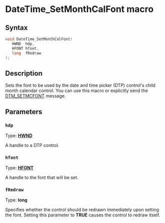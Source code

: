 # DateTime_SetMonthCalFont macro

## Syntax

```cpp
void DateTime_SetMonthCalFont(
   HWND  hdp,
   HFONT hfont,
   long  fRedraw
);
```

## Description

Sets the font to be used by the date and time picker (DTP) control's child month calendar control. You can use this macro or explicitly send the [DTM_SETMCFONT](https://learn.microsoft.com/windows/desktop/Controls/dtm-setmcfont) message.

## Parameters

### `hdp`

Type: **[HWND](https://learn.microsoft.com/windows/desktop/WinProg/windows-data-types)**

A handle to a DTP control.

### `hfont`

Type: **[HFONT](https://learn.microsoft.com/windows/desktop/WinProg/windows-data-types)**

A handle to the font that will be set.

### `fRedraw`

Type: **long**

Specifies whether the control should be redrawn immediately upon setting the font. Setting this parameter to **TRUE** causes the control to redraw itself.